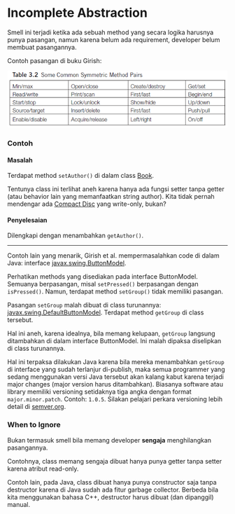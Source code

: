 # Incomplete Abstraction

Smell ini terjadi ketika ada sebuah method yang secara logika harusnya punya pasangan, namun karena belum ada requirement, developer belum membuat pasangannya.

Contoh pasangan di buku Girish:

![pair example](example.png)


### Contoh

#### Masalah

Terdapat method `setAuthor()` di dalam class [Book](before/Book.java).

Tentunya class ini terlihat aneh karena hanya ada fungsi setter tanpa getter (atau behavior lain yang memanfaatkan string author). Kita tidak pernah mendengar ada [Compact Disc](https://en.wikipedia.org/wiki/Compact_disc) yang write-only, bukan?

#### Penyelesaian

Dilengkapi dengan menambahkan `getAuthor()`.

---

Contoh lain yang menarik, Girish et al. mempermasalahkan code di dalam Java: interface [javax.swing.ButtonModel](https://docs.oracle.com/javase/7/docs/api/javax/swing/ButtonModel.html). 

Perhatikan methods yang disediakan pada interface ButtonModel. Semuanya berpasangan, misal `setPressed()` berpasangan dengan `isPressed()`. Namun, terdapat method `setGroup()` tidak memiliki pasangan.

Pasangan `setGroup` malah dibuat di class turunannya: [javax.swing.DefaultButtonModel](https://docs.oracle.com/javase/7/docs/api/javax/swing/DefaultButtonModel.html). Terdapat method `getGroup` di class tersebut.

Hal ini aneh, karena idealnya, bila memang kelupaan, `getGroup` langsung ditambahkan di dalam interface ButtonModel. Ini malah dipaksa diselipkan di class turunannya.

Hal ini terpaksa dilakukan Java karena bila mereka menambahkan `getGroup` di interface yang sudah terlanjur di-publish, maka semua programmer yang sedang menggunakan versi Java tersebut akan kalang kabut karena terjadi major changes (major version harus ditambahkan). Biasanya software atau library memiliki versioning setidaknya tiga angka dengan format `major.minor.patch`. Contoh: `1.0.5`. Silakan pelajari perkara versioning lebih detail di [semver.org](https://semver.org/).


### When to Ignore

Bukan termasuk smell bila memang developer **sengaja** menghilangkan pasangannya. 

Contohnya, class memang sengaja dibuat hanya punya getter tanpa setter karena atribut read-only.

Contoh lain, pada Java, class dibuat hanya punya constructor saja tanpa destructor karena di Java sudah ada fitur garbage collector. Berbeda bila kita menggunakan bahasa C++, destructor harus dibuat (dan dipanggil) manual.